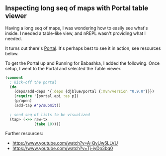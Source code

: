## Inspecting long seq of maps with Portal table viewer 

Having a long seq of maps, I was wondering 
how to easily see what's inside. I needed a table-like view, and nREPL
wasn't providing what I needed.

It turns out there's [Portal](https://github.com/djblue/portal). 
It's perhaps best to see it in action, see resources below. 

To get the Portal up and Running for Babashka, I added the following. 
Once setup, I went to the Portal and selected the Table viewer. 

```clojure
(comment
  ; kick-off the portal
  (do
    (deps/add-deps '{:deps {djblue/portal {:mvn/version "0.9.0"}}})
    (require '[portal.api :as p])
    (p/open)
    (add-tap #'p/submit))
  
  ; send seq of lists to be visualized
  (tap> (->> raw-tx
             (take 10))))
```

Further resources:
- https://www.youtube.com/watch?v=A-QvUw5LLVU
- https://www.youtube.com/watch?v=Tj-iyDo3bq0
